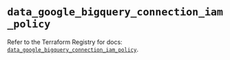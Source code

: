 # `data_google_bigquery_connection_iam_policy`

Refer to the Terraform Registry for docs: [`data_google_bigquery_connection_iam_policy`](https://registry.terraform.io/providers/hashicorp/google-beta/5.22.0/docs/data-sources/google_bigquery_connection_iam_policy).
